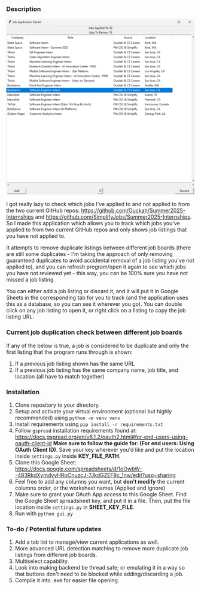 ### Description
![image](image.png)

I got really lazy to check which jobs I've applied to and not applied to from the two current GitHub repos: https://github.com/Ouckah/Summer2025-Internships and https://github.com/SimplifyJobs/Summer2025-Internships. So I made this application which allows you to track which jobs you've applied to from two current GitHub repos and only shows job listings that you have not applied to. 

It attempts to remove duplicate listings between different job boards (there are still some duplicates - I'm taking the approach of only removing guaranteed duplicates to avoid accidental removal of a job listing you've not applied to), and you can refresh program/open it again to see which jobs you have not reviewed yet - this way, you can be 100% sure you have not missed a job listing.

You can either add a job listing or discard it, and it will put it in Google Sheets in the corresponding tab for you to track (and the application uses this as a database, so you can see it wherever you go). You can double click on any job listing to open it, or right click on a listing to copy the job listing URL.

### Current job duplication check between different job boards
If any of the below is true, a job is considered to be duplicate and only the first listing that the program runs through is shown:
1. If a previous job listing shown has the same URL
2. If a previous job listing has the same company name, job title, and location (all have to match together)

### Installation
1. Clone repository to your directory.
2. Setup and activate your virtual environment (optional but highly recommended) using `python -m venv venv`
3. Install requirements using `pip install -r requirements.txt`
4. Follow `gspread` installation requirements found at: https://docs.gspread.org/en/v6.1.2/oauth2.html#for-end-users-using-oauth-client-id **Make sure to follow the guide for: (For end users: Using OAuth Client ID)**. Save your key wherever you'd like and put the location inside `settings.py` inside **KEY_FILE_PATH**.
5. Clone this Google Sheet: https://docs.google.com/spreadsheets/d/1oOwbW--483RkdXymdyyHRpCnuzcJ-7JkdGZEF8c_1nw/edit?usp=sharing
6. Feel free to add any columns you want, but **don't modify** the current columns order, or the worksheet names (Applied and Ignore)
7. Make sure to grant your OAuth App access to this Google Sheet. Find the Google Sheet spreadsheet key, and put it in a file. Then, put the file location inside `settings.py` in **SHEET_KEY_FILE**.
8. Run with `python gui.py`

### To-do / Potential future updates
1. Add a tab list to manage/view current applications as well. 
2. More advanced URL detection matching to remove more duplicate job listings from different job boards.
3. Multiselect capability.
4. Look into making backend be thread safe; or emulating it in a way so that buttons don't need to be blocked while adding/discarding a job.
5. Compile it into .exe for easier file opening.
